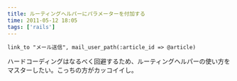 ```yaml
---
title: ルーティングヘルパーにパラメーターを付加する
time: 2011-05-12 18:05
tags: ['rails']
---
```


```
link_to "メール送信", mail_user_path(:article_id => @article)
```

ハードコーディングはなるべく回避するため、ルーティングヘルパーの使い方をマスターしたい。こっちの方がカッコイイし。

